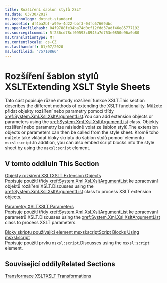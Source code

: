```yaml
---
title: Rozšíření šablon stylů XSLT
ms.date: 03/30/2017
ms.technology: dotnet-standard
ms.assetid: df4ba2bf-a99e-4d22-bbf3-04fc67669dbc
ms.openlocfilehash: 04f9788fe34ba74d0cf12fdd37adf46e85777192
ms.sourcegitcommit: 5f236cd78cf09593c8945a7d753e0850e96a0b80
ms.translationtype: MT
ms.contentlocale: cs-CZ
ms.lasthandoff: 01/07/2020
ms.locfileid: "75710866"
---
```

# <a name="extending-xslt-style-sheets"></a><span data-ttu-id="7d192-102">Rozšíření šablon stylů XSLT</span><span class="sxs-lookup"><span data-stu-id="7d192-102">Extending XSLT Style Sheets</span></span>
<span data-ttu-id="7d192-103">Tato část popisuje různé metody rozšíření funkce XSLT.</span><span class="sxs-lookup"><span data-stu-id="7d192-103">This section describes the different methods of extending the XSLT functionality.</span></span> <span data-ttu-id="7d192-104">Můžete přidat objekty rozšíření nebo parametry pomocí třídy <xref:System.Xml.Xsl.XsltArgumentList>.</span><span class="sxs-lookup"><span data-stu-id="7d192-104">You can add extension objects or parameters using the <xref:System.Xml.Xsl.XsltArgumentList> class.</span></span> <span data-ttu-id="7d192-105">Objekty rozšíření nebo parametry lze následně volat ze šablon stylů.</span><span class="sxs-lookup"><span data-stu-id="7d192-105">The extension objects or parameters can then be called from the style sheet.</span></span> <span data-ttu-id="7d192-106">Kromě toho můžete také vkládat bloky skriptu do šablon stylů pomocí elementu `msxsl:script`.</span><span class="sxs-lookup"><span data-stu-id="7d192-106">In addition, you can also embed script blocks into the style sheet by using the `msxsl:script` element.</span></span>  
  
## <a name="in-this-section"></a><span data-ttu-id="7d192-107">V tomto oddílu</span><span class="sxs-lookup"><span data-stu-id="7d192-107">In This Section</span></span>  
 [<span data-ttu-id="7d192-108">Objekty rozšíření XSLT</span><span class="sxs-lookup"><span data-stu-id="7d192-108">XSLT Extension Objects</span></span>](../../../../docs/standard/data/xml/xslt-extension-objects.md)  
 <span data-ttu-id="7d192-109">Popisuje použití třídy <xref:System.Xml.Xsl.XsltArgumentList> ke zpracování objektů rozšíření XSLT.</span><span class="sxs-lookup"><span data-stu-id="7d192-109">Discusses using the <xref:System.Xml.Xsl.XsltArgumentList> class to process XSLT extension objects.</span></span>  
  
 [<span data-ttu-id="7d192-110">Parametry XSLT</span><span class="sxs-lookup"><span data-stu-id="7d192-110">XSLT Parameters</span></span>](../../../../docs/standard/data/xml/xslt-parameters.md)  
 <span data-ttu-id="7d192-111">Popisuje použití třídy <xref:System.Xml.Xsl.XsltArgumentList> ke zpracování parametrů XSLT.</span><span class="sxs-lookup"><span data-stu-id="7d192-111">Discusses using the <xref:System.Xml.Xsl.XsltArgumentList> class to process XSLT parameters.</span></span>  
  
 [<span data-ttu-id="7d192-112">Bloky skriptu používající element msxsl:script</span><span class="sxs-lookup"><span data-stu-id="7d192-112">Script Blocks Using msxsl:script</span></span>](../../../../docs/standard/data/xml/script-blocks-using-msxsl-script.md)  
 <span data-ttu-id="7d192-113">Popisuje použití prvku `msxsl:script`.</span><span class="sxs-lookup"><span data-stu-id="7d192-113">Discusses using the `msxsl:script` element.</span></span>  
  
## <a name="related-sections"></a><span data-ttu-id="7d192-114">Související oddíly</span><span class="sxs-lookup"><span data-stu-id="7d192-114">Related Sections</span></span>  
 [<span data-ttu-id="7d192-115">Transformace XSLT</span><span class="sxs-lookup"><span data-stu-id="7d192-115">XSLT Transformations</span></span>](../../../../docs/standard/data/xml/xslt-transformations.md)
